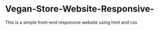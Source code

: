 # Vegan-Store-Website-Responsive-
This is a simple front-end responsive website using html and css 
